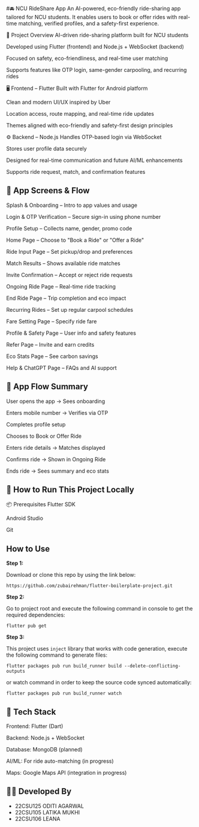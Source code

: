 #🚘 NCU RideShare App
An AI-powered, eco-friendly ride-sharing app tailored for NCU students. It enables users to book or offer rides with real-time matching, verified profiles, and a safety-first experience.

🧩 Project Overview
AI-driven ride-sharing platform built for NCU students

Developed using Flutter (frontend) and Node.js + WebSocket (backend)

Focused on safety, eco-friendliness, and real-time user matching

Supports features like OTP login, same-gender carpooling, and recurring rides

🖥️ Frontend – Flutter
Built with Flutter for Android platform

Clean and modern UI/UX inspired by Uber

Location access, route mapping, and real-time ride updates

Themes aligned with eco-friendly and safety-first design principles

⚙️ Backend – Node.js
Handles OTP-based login via WebSocket

Stores user profile data securely

Designed for real-time communication and future AI/ML enhancements

Supports ride request, match, and confirmation features

📱 App Screens & Flow
---
Splash & Onboarding – Intro to app values and usage

Login & OTP Verification – Secure sign-in using phone number

Profile Setup – Collects name, gender, promo code

Home Page – Choose to "Book a Ride" or "Offer a Ride"

Ride Input Page – Set pickup/drop and preferences

Match Results – Shows available ride matches

Invite Confirmation – Accept or reject ride requests

Ongoing Ride Page – Real-time ride tracking

End Ride Page – Trip completion and eco impact

Recurring Rides – Set up regular carpool schedules

Fare Setting Page – Specify ride fare

Profile & Safety Page – User info and safety features

Refer Page – Invite and earn credits

Eco Stats Page – See carbon savings

Help & ChatGPT Page – FAQs and AI support

🔁 App Flow Summary
---
User opens the app → Sees onboarding

Enters mobile number → Verifies via OTP

Completes profile setup

Chooses to Book or Offer Ride

Enters ride details → Matches displayed

Confirms ride → Shown in Ongoing Ride

Ends ride → Sees summary and eco stats

🚀 How to Run This Project Locally
---
📦 Prerequisites
Flutter SDK

Android Studio

Git

## How to Use 

**Step 1:**

Download or clone this repo by using the link below:

```
https://github.com/zubairehman/flutter-boilerplate-project.git
```

**Step 2:**

Go to project root and execute the following command in console to get the required dependencies: 

```
flutter pub get 
```

**Step 3:**

This project uses `inject` library that works with code generation, execute the following command to generate files:

```
flutter packages pub run build_runner build --delete-conflicting-outputs
```

or watch command in order to keep the source code synced automatically:

```
flutter packages pub run build_runner watch
```
🧠 Tech Stack
---
Frontend: Flutter (Dart)

Backend: Node.js + WebSocket

Database: MongoDB (planned)

AI/ML: For ride auto-matching (in progress)

Maps: Google Maps API (integration in progress)

👨‍💻 Developed By
---
* 22CSU125 ODITI AGARWAL
* 22CSU105 LATIKA MUKHI
* 22CSU106 LEANA 
